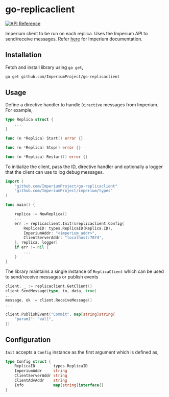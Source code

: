 # go-replicaclient

[![API Reference](https://img.shields.io/badge/api-reference-blue.svg)](https://imperiumproject.github.io/docs/framework/api.html)

Imperium client to be run on each replica. Uses the Imperium API to send/receive messages. Refer [here](https://imperiumproject.github.io/) for Imperium documentation.

## Installation

Fetch and install library using `go get`,

```sh
go get github.com/ImperiumProject/go-replicaclient
```

## Usage

Define a directive handler to handle `Directive` messages from Imperium. For example,

```go
type Replica struct {
    ...
}

func (n *Replica) Start() error {}

func (n *Replica) Stop() error {}

func (n *Replica) Restart() error {}
```

To initialize the client, pass the ID, directive handler and optionally a logger that the client can use to log debug messages.

```go
import (
    "github.com/ImperiumProject/go-replicaclient"
    "github.com/ImperiumProject/imperium/types"
)

func main() {

    replica := NewReplica()
    ...
    err := replicaclient.Init(&replicaclient.Config{
        ReplicaID: types.ReplicaID(Replica.ID),
        ImperiumAddr: "<imperium_addr>",
        ClientServerAddr: "localhost:7074",
    }, replica, logger)
    if err != nil {
        ...
    }
}
```

The library maintains a single instance of `ReplicaClient` which can be used to send/receive messages or publish events

```go
client, _ := replicaclient.GetClient()
client.SendMessage(type, to, data, true)
...
message, ok := client.ReceiveMessage()
...

client.PublishEvent("Commit", map[string]string{
    "param1": "val1",
})

```

## Configuration

`Init` accepts a `Config` instance as the first argument which is defined as,

```go
type Config struct {
    ReplicaID        types.ReplicaID
    ImperiumAddr     string
    ClientServerAddr string
    ClientAdvAddr    string
    Info             map[string]interface{}
}
```
